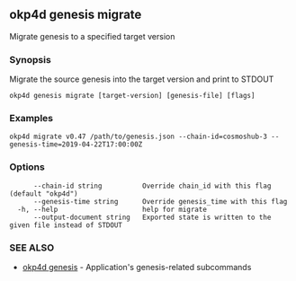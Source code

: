 ## okp4d genesis migrate

Migrate genesis to a specified target version

### Synopsis

Migrate the source genesis into the target version and print to STDOUT

```
okp4d genesis migrate [target-version] [genesis-file] [flags]
```

### Examples

```
okp4d migrate v0.47 /path/to/genesis.json --chain-id=cosmoshub-3 --genesis-time=2019-04-22T17:00:00Z
```

### Options

```
      --chain-id string          Override chain_id with this flag (default "okp4d")
      --genesis-time string      Override genesis_time with this flag
  -h, --help                     help for migrate
      --output-document string   Exported state is written to the given file instead of STDOUT
```

### SEE ALSO

* [okp4d genesis](okp4d_genesis.md)	 - Application's genesis-related subcommands
